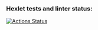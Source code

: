 ### Hexlet tests and linter status:

[![Actions Status](https://github.com/LeylaFedina/frontend-project-12/actions/workflows/hexlet-check.yml/badge.svg)](https://github.com/LeylaFedina/frontend-project-12/actions)

